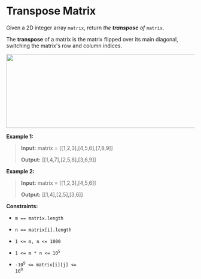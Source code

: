 # Transpose Matrix

Given a 2D integer array <code>matrix</code>, return *the **transpose** of* <code>matrix</code>.

The **transpose** of a matrix is the matrix flipped over its main diagonal, switching the matrix's row and column indices.

<img alt="" src="https://assets.leetcode.com/uploads/2021/02/10/hint_transpose.png" style="width: 600px; height: 197px;">


**Example 1:**
>
> **Input:** matrix = [[1,2,3],[4,5,6],[7,8,9]]
>
> **Output:** [[1,4,7],[2,5,8],[3,6,9]]

**Example 2:**
>
> **Input:** matrix = [[1,2,3],[4,5,6]]
>
> **Output:** [[1,4],[2,5],[3,6]]


**Constraints:**

- <code>m == matrix.length</code>

- <code>n == matrix[i].length</code>

- <code>1 &lt;= m, n &lt;= 1000</code>

- <code>1 &lt;= m * n &lt;= 10<sup>5</sup></code>

- <code>-10<sup>9</sup> &lt;= matrix[i][j] &lt;= 10<sup>9</sup></code>

